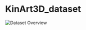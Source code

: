 # KinArt3D_dataset

![Dataset Overview](https://github.com/cjg429/KinArt3D_dataset/images/figure1.png)
